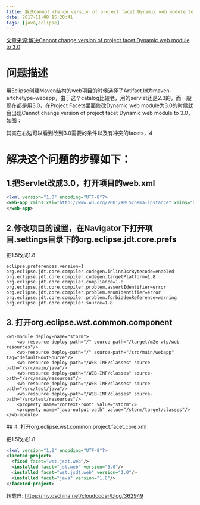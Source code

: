 ```yaml
---
title: 解决Cannot change version of project facet Dynamic web module to 3.0
date: 2017-11-08 15:20:41
tags: [java,eclipse]
---
```

[文章来源:解决Cannot change version of project facet Dynamic web module to 3.0](http://blog.csdn.net/u011229848/article/details/78479168)


# 问题描述

用Eclipse创建Maven结构的web项目的时候选择了Artifact Id为maven-artchetype-webapp，由于这个catalog比较老，用的servlet还是2.3的，而一般现在都是用3.0，在Project Facets里面修改Dynamic web module为3.0的时候就会出现Cannot change version of project facet Dynamic web module to 3.0，如图：

其实在右边可以看到改到3.0需要的条件以及有冲突的facets，4

# 解决这个问题的步骤如下：

## 1.把Servlet改成3.0，打开项目的web.xml
```xml
<?xml version="1.0" encoding="UTF-8"?>
<web-app xmlns:xsi="http://www.w3.org/2001/XMLSchema-instance" xmlns="http://java.sun.com/xml/ns/javaee" xmlns:web="http://java.sun.com/xml/ns/javaee" xsi:schemaLocation="http://java.sun.com/xml/ns/javaee http://java.sun.com/xml/ns/javaee/web-app_3_0.xsd" version="3.0">
</web-app>
```
## 2.修改项目的设置，在Navigator下打开项目.settings目录下的org.eclipse.jdt.core.prefs

把1.5改成1.8
```
eclipse.preferences.version=1
org.eclipse.jdt.core.compiler.codegen.inlineJsrBytecode=enabled
org.eclipse.jdt.core.compiler.codegen.targetPlatform=1.8
org.eclipse.jdt.core.compiler.compliance=1.8
org.eclipse.jdt.core.compiler.problem.assertIdentifier=error
org.eclipse.jdt.core.compiler.problem.enumIdentifier=error
org.eclipse.jdt.core.compiler.problem.forbiddenReference=warning
org.eclipse.jdt.core.compiler.source=1.8
```
## 3. 打开org.eclipse.wst.common.component

<?xml version="1.0" encoding="UTF-8"?><project-modules id="moduleCoreId" project-version="1.8.0">
    <wb-module deploy-name="storm">
        <wb-resource deploy-path="/" source-path="/target/m2e-wtp/web-resources"/>
        <wb-resource deploy-path="/" source-path="/src/main/webapp" tag="defaultRootSource"/>
        <wb-resource deploy-path="/WEB-INF/classes" source-path="/src/main/java"/>
        <wb-resource deploy-path="/WEB-INF/classes" source-path="/src/main/resources"/>
        <wb-resource deploy-path="/WEB-INF/classes" source-path="/src/test/java"/>
        <wb-resource deploy-path="/WEB-INF/classes" source-path="/src/test/resources"/>
        <property name="context-root" value="storm"/>
        <property name="java-output-path" value="/storm/target/classes"/>
    </wb-module>
</project-modules>
## 4. 打开org.eclipse.wst.common.project.facet.core.xml

把1.5改成1.8
```xml
<?xml version="1.0" encoding="UTF-8"?>
<faceted-project>
  <fixed facet="wst.jsdt.web"/>
  <installed facet="jst.web" version="3.0"/>
  <installed facet="wst.jsdt.web" version="1.0"/>
  <installed facet="java" version="1.8"/>
</faceted-project>
```

转载自: https://my.oschina.net/cloudcoder/blog/362949